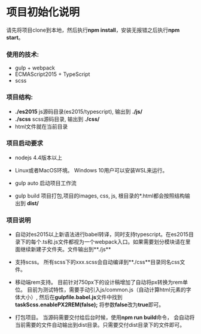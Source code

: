 # 项目初始化说明

请先将项目clone到本地，然后执行**npm install**，安装无报错之后执行**npm start**。

### 使用的技术:

+ gulp + webpack
+ ECMAScript2015 + TypeScript
+ scss

### 项目结构:

+ **./es2015** js源码目录(es2015/typescript), 输出到 **./js/**
+ **./scss** scss源码目录, 输出到 **./css/**
+ html文件就在当前目录

### 项目启动要求
+ nodejs  4.4版本以上
+ Linux或者MacOS环境。 Windows 10用户可以安装WSL来运行。 

+ gulp auto 启动项目工作流
+ gulp build 项目打包,项目的images, css, js, 根目录的*.html都会按照结构输出到 **dist/**

### 项目说明

+ 自动对es2015以上新语法进行babel转译，同时支持typescript。在es2015目录下的每个.ts和.js文件都视为一个webpack入口。如果需要划分模块请在里面继续新建子文件夹。文件输出到**./js**

+ 支持scss。 所有scss下的xxx.scss会自动编译到**./css**目录同名css文件。

+ 移动端rem支持。 目前针对750px下的设计稿增加了自动将px转换为rem单位。 目前为测试特性，需要手动引入js/common.js（自动计算html元素的字体大小）, 然后在**gulpfile.babel.js**文件中找到**taskScss.enablePX2REM(false);** 将参数**false**改为**true**即可。

+ 打包项目。 当源码需要交付给后台时候，使用**npm run build**命令， 会自动将当前需要的文件自动输出到dist目录。只需要交付dist目录下的文件即可。
